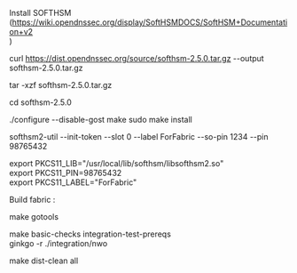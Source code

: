 

Install SOFTHSM (https://wiki.opendnssec.org/display/SoftHSMDOCS/SoftHSM+Documentation+v2  
)  

curl https://dist.opendnssec.org/source/softhsm-2.5.0.tar.gz --output softhsm-2.5.0.tar.gz

tar -xzf softhsm-2.5.0.tar.gz

cd  softhsm-2.5.0

./configure --disable-gost
make
sudo make install

softhsm2-util --init-token --slot 0 --label ForFabric --so-pin 1234 --pin 98765432   

export PKCS11_LIB="/usr/local/lib/softhsm/libsofthsm2.so"  
export PKCS11_PIN=98765432  
export PKCS11_LABEL="ForFabric"  

Build fabric :

make gotools  

make basic-checks integration-test-prereqs  
ginkgo -r ./integration/nwo  

make dist-clean all   
